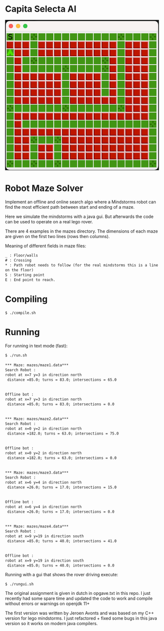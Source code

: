 # Capita Selecta AI
![Demo maze](images/demo_maze.png?raw=true "Demo maze in gui mode")

# Robot Maze Solver
Implement an offline and online search algo where a Mindstorms robot can find the most efficient
path between start and ending of a maze.

Here we simulate the mindstorms with a java gui. But afterwards the code can be used to
operate on a real lego rover.

There are 4 examples in the mazes directory. The dimensions of each maze are given
on the first two lines (rows then columns). 

Meaning of different fields in maze files:
```
_ : Floor/walls
# : Crossing
* : Path robot needs to follow (for the real mindstorms this is a line on the floor)
S : Starting point
E : End point to reach.
```


# Compiling

```
$ ./compile.sh
```


# Running

For running in text mode (fast):

```
$ ./run.sh 

*** Maze: mazes/maze1.data***
Search Robot :
robot at x=7 y=3 in direction north
 distance =85.0; turns = 83.0; intersections = 65.0


Offline bot : 
robot at x=7 y=3 in direction north
 distance =85.0; turns = 83.0; intersections = 0.0


*** Maze: mazes/maze2.data***
Search Robot :
robot at x=0 y=2 in direction north
 distance =182.0; turns = 63.0; intersections = 75.0


Offline bot : 
robot at x=0 y=2 in direction north
 distance =182.0; turns = 63.0; intersections = 0.0


*** Maze: mazes/maze3.data***
Search Robot :
robot at x=6 y=4 in direction north
 distance =26.0; turns = 17.0; intersections = 15.0


Offline bot : 
robot at x=6 y=4 in direction north
 distance =26.0; turns = 17.0; intersections = 0.0


*** Maze: mazes/maze4.data***
Search Robot :
robot at x=9 y=19 in direction south
 distance =85.0; turns = 40.0; intersections = 41.0


Offline bot : 
robot at x=9 y=19 in direction south
 distance =85.0; turns = 40.0; intersections = 0.0

```

Running with a gui that shows the rover driving execute:

```
$ ./rungui.sh
```

The original assignment is given in dutch in opgave.txt in this repo.
I just recently had some spare time and updated the code to work and 
compile without errors or warnings on openjdk 11+

The first version was written by Jeroen Avonts and was based on my C++ version for lego mindstorms.
I just refactored + fixed some bugs in this java version so it works on modern java compilers.
